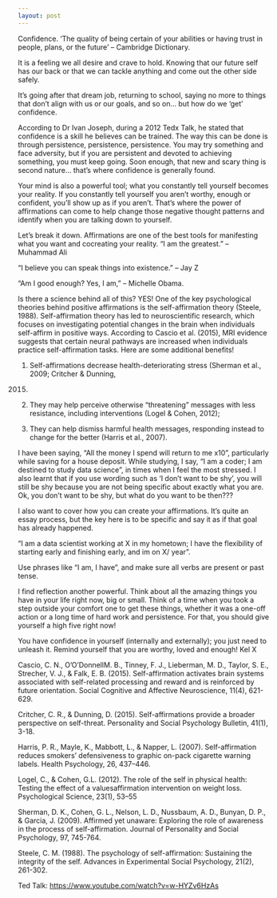 ```yaml
---
layout: post
---
```

Confidence. ‘The quality of being certain of your abilities or having trust in people, plans, or the
future’ – Cambridge Dictionary.

It is a feeling we all desire and crave to hold. Knowing that our future self has our back or that we
can tackle anything and come out the other side safely.

It’s going after that dream job, returning to school, saying no more to things that don’t align with us
or our goals, and so on… but how do we ‘get’ confidence.

According to Dr Ivan Joseph, during a 2012 Tedx Talk, he stated that confidence is a skill he believes
can be trained. The way this can be done is through persistence, persistence, persistence. You may try
something and face adversity, but if you are persistent and devoted to achieving something, you must
keep going. Soon enough, that new and scary thing is second nature… that’s where confidence is
generally found.

Your mind is also a powerful tool; what you constantly tell yourself becomes your reality. If you
constantly tell yourself you aren’t worthy, enough or confident, you’ll show up as if you aren’t. That’s
where the power of affirmations can come to help change those negative thought patterns and
identify when you are talking down to yourself.

Let’s break it down. Affirmations are one of the best tools for manifesting what you want and cocreating
your reality.
“I am the greatest.” – Muhammad Ali

“I believe you can speak things into existence.” – Jay Z

“Am I good enough? Yes, I am,” – Michelle Obama.

Is there a science behind all of this? YES! One of the key psychological theories behind positive
affirmations is the self-affirmation theory (Steele, 1988). Self-affirmation theory has led to
neuroscientific research, which focuses on investigating potential changes in the brain when
individuals self-affirm in positive ways. According to Cascio et al. (2015), MRI evidence suggests that
certain neural pathways are increased when individuals practice self-affirmation tasks. Here are some
additional benefits!

1. Self-affirmations decrease health-deteriorating stress (Sherman et al., 2009; Critcher & Dunning,
2015)

2. They may help perceive otherwise “threatening” messages with less resistance, including
interventions (Logel & Cohen, 2012);

3. They can help dismiss harmful health messages, responding instead to change for the better
(Harris et al., 2007).

I have been saying, “All the money I spend will return to me x10”, particularly while saving for a house
deposit. While studying, I say, “I am a coder; I am destined to study data science”, in times when I
feel the most stressed. I also learnt that if you use wording such as ‘I don’t want to be shy’, you will
still be shy because you are not being specific about exactly what you are. Ok, you don’t want to be
shy, but what do you want to be then???

I also want to cover how you can create your affirmations. It’s quite an essay process, but the key
here is to be specific and say it as if that goal has already happened.

“I am a data scientist working at X in my hometown; I have the flexibility of starting early and
finishing early, and im on X/ year”.

Use phrases like “I am, I have”, and make sure all verbs are present or past tense.

I find reflection another powerful. Think about all the amazing things you have in your life right now,
big or small. Think of a time when you took a step outside your comfort one to get these things,
whether it was a one-off action or a long time of hard work and persistence. For that, you should give
yourself a high five right now!

You have confidence in yourself (internally and externally); you just need to unleash it. Remind
yourself that you are worthy, loved and enough!
Kel X

Cascio, C. N., O’O’DonnellM. B., Tinney, F. J., Lieberman, M. D., Taylor, S. E., Strecher, V. J., & Falk, E. B.
(2015). Self-affirmation activates brain systems associated with self-related processing and reward
and is reinforced by future orientation. Social Cognitive and Affective Neuroscience, 11(4), 621-629.

Critcher, C. R., & Dunning, D. (2015). Self-affirmations provide a broader perspective on self-threat.
Personality and Social Psychology Bulletin, 41(1), 3-18.

Harris, P. R., Mayle, K., Mabbott, L., & Napper, L. (2007). Self-affirmation reduces smokers’
defensiveness to graphic on-pack cigarette warning labels. Health Psychology, 26, 437–446.

Logel, C., & Cohen, G.L. (2012). The role of the self in physical health: Testing the effect of a valuesaffirmation
intervention on weight loss. Psychological Science, 23(1), 53–55

Sherman, D. K., Cohen, G. L., Nelson, L. D., Nussbaum, A. D., Bunyan, D. P., & Garcia, J. (2009).
Affirmed yet unaware: Exploring the role of awareness in the process of self-affirmation. Journal of
Personality and Social Psychology, 97, 745-764.

Steele, C. M. (1988). The psychology of self-affirmation: Sustaining the integrity of the self. Advances
in Experimental Social Psychology, 21(2), 261-302.

Ted Talk: https://www.youtube.com/watch?v=w-HYZv6HzAs

[jekyll-docs]: http://jekyllrb.com/docs/home
[jekyll-gh]:   https://github.com/jekyll/jekyll
[jekyll-talk]: https://talk.jekyllrb.com/
